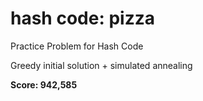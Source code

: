 # hash code: pizza

Practice Problem for Hash Code

Greedy initial solution + simulated annealing

**Score: 942,585**


